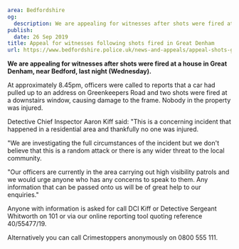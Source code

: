 ```yaml
area: Bedfordshire
og:
  description: We are appealing for witnesses after shots were fired at a house in Great Denham, near Bedford, last night (Wednesday).
publish:
  date: 26 Sep 2019
title: Appeal for witnesses following shots fired in Great Denham
url: https://www.bedfordshire.police.uk/news-and-appeals/appeal-shots-great-denham-sept19
```

**We are appealing for witnesses after shots were fired at a house in Great Denham, near Bedford, last night (Wednesday).**

At approximately 8.45pm, officers were called to reports that a car had pulled up to an address on Greenkeepers Road and two shots were fired at a downstairs window, causing damage to the frame. Nobody in the property was injured.

Detective Chief Inspector Aaron Kiff said: "This is a concerning incident that happened in a residential area and thankfully no one was injured.

"We are investigating the full circumstances of the incident but we don't believe that this is a random attack or there is any wider threat to the local community.

"Our officers are currently in the area carrying out high visibility patrols and we would urge anyone who has any concerns to speak to them. Any information that can be passed onto us will be of great help to our enquiries."

Anyone with information is asked for call DCI Kiff or Detective Sergeant Whitworth on 101 or via our online reporting tool quoting reference 40/55477/19.

Alternatively you can call Crimestoppers anonymously on 0800 555 111.
